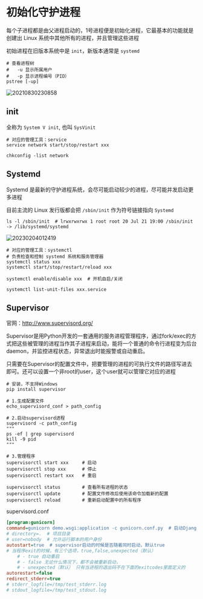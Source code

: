 # 初始化守护进程

每个子进程都是由父进程启动的，1号进程便是初始化进程，它最基本的功能就是创建出 Linux 系统中其他所有的进程，并且管理这些进程

初始进程在旧版本系统中是 `init`，新版本通常是 `systemd`

```shell
# 查看进程树
#   -u 显示所属用户
#   -p 显示进程编号（PID）
pstree [-up]
```

![20210830230858](http://image.zuoright.com/20210830230858.png)

## init

全称为 `System V init`, 也叫 `SysVinit`

```shell
# 对应的管理工具：service
service network start/stop/restart xxx

chkconfig -list network
```

## Systemd

Systemd 是最新的守护进程系统，会尽可能启动较少的进程，尽可能并发启动更多进程

目前主流的 Linux 发行版都会把 `/sbin/init` 作为符号链接指向 `Systemd`

```shell
ls -l /sbin/init  # lrwxrwxrwx 1 root root 20 Jul 21 19:00 /sbin/init -> /lib/systemd/systemd
```

![20230204012419](http://image.zuoright.com/20230204012419.png)

```shell
# 对应的管理工具：systemctl
# 负责检查和控制 systemd 系统和服务管理器
systemctl status xxx
systemctl start/stop/restart/reload xxx

systemctl enable/disable xxx  # 开机自启/关闭

systemctl list-unit-files xxx.service
```

## Supervisor

官网：<http://www.supervisord.org/>

Supervisor是用Python开发的一套通用的服务进程管理程序，通过fork/exec的方式把这些被管理的进程当作其子进程来启动，能将一个普通的命令行进程变为后台daemon，并监控进程状态，异常退出时能报警或自动重启。

只需要在Supervisor的配置文件中，把要管理的进程的可执行文件的路径写进去即可。还可以设置一个非root的user，这个user就可以管理它对应的进程

```shell
# 安装，不支持Windows
pip install supervisor

# 1.生成配置文件
echo_supervisord_conf > path_config

# 2.启动supervisord进程
supervisord -c path_config
"""
ps -ef | grep supervisord
kill -9 pid
"""

# 3.管理程序
supervisorctl start xxx     # 启动
supervisorctl stop xxx      # 停止
supervisorctl restart xxx   # 重启

supervisorctl status        # 查看所有进程的状态
supervisorctl update        # 配置文件修改后使用该命令加载新的配置
supervisorctl reload        # 重新启动配置中的所有程序
```

supervisord.conf

```ini
[program:gunicorn]
command=gunicorn demo.wsgi:application -c gunicorn.conf.py  # 启动Django的脚本
# directory=.  # 项目目录
# user=nobody  # 允许运行脚本的用户身份
autostart=true  # supervisor启动的时候是否随着同时启动，默认true
# 当程序exit的时候，有三个选项，true,false,unexpected（默认）
    # - true 自动重启
    # - false 无论什么情况下，都不会被重新启动，
    # - unexpected（默认） 只有当进程的退出码不在下面的exitcodes里面定义的
autorestart=false
redirect_stderr=true
# stderr_logfile=/tmp/test_stderr.log
# stdout_logfile=/tmp/test_stdout.log
```
